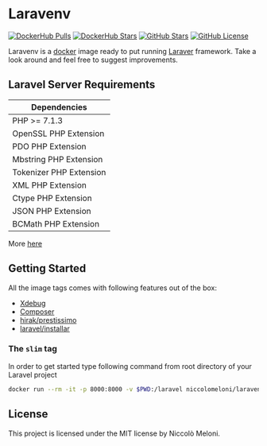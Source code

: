 # Laravenv

[![DockerHub Pulls](https://img.shields.io/docker/pulls/niccolomeloni/laravenv.svg)](https://hub.docker.com/r/niccolomeloni/docker-nativescript-cli/) [![DockerHub Stars](https://img.shields.io/docker/stars/niccolomeloni/laravenv.svg)](https://hub.docker.com/r/niccolomeloni/docker-nativescript-cli/) [![GitHub Stars](https://img.shields.io/github/stars/niccolomeloni/laravenv.svg?label=github%20stars)](https://github.com/niccolomeloni/laravenv) [![GitHub License](https://img.shields.io/github/license/niccolomeloni/laravenv.svg)](https://github.com/niccolomeloni/docker-nativescript-cli)

Laravenv is a [docker](https://www.docker.com/) image ready to put running [Laraver](https://laravel.com/) framework. Take a look around and feel free to suggest improvements.

## Laravel Server Requirements

| Dependencies |
| ------------ |
| PHP >= 7.1.3 |
| OpenSSL PHP Extension |
| PDO PHP Extension |
| Mbstring PHP Extension |
| Tokenizer PHP Extension |
| XML PHP Extension |
| Ctype PHP Extension |
| JSON PHP Extension |
| BCMath PHP Extension |

More [here](https://laravel.com/docs/5.8#server-requirements)

## Getting Started

All the image tags comes with following features out of the box:
 * [Xdebug](https://xdebug.org/docs/remote)
 * [Composer](https://getcomposer.org/)
 * [hirak/prestissimo](https://github.com/hirak/prestissimo)
 * [laravel/installar](https://github.com/laravel/installer)

### The `slim` tag 

In order to get started type following command from root directory of your Laravel project

```sh
docker run --rm -it -p 8000:8000 -v $PWD:/laravel niccolomeloni/laravenv:7.3-slim php artisan serve --host 0.0.0.0
```

## License
This project is licensed under the MIT license by Niccolò Meloni.
